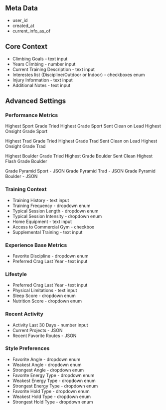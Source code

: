 ## Meta Data

- user_id
- created_at
- current_info_as_of

## Core Context

- Climbing Goals - text input
- Years Climbing - number input
- Current Training Description - text input
- Interestes list (Discipline/Outdoor or Indoor) - checkboxes enum
- Injury Information - text input
- Additional Notes - text input

## Advanced Settings

### Performance Metrics

Highest Sport Grade Tried
Highest Grade Sport Sent Clean on Lead
Highest Onsight Grade Sport

Highest Trad Grade Tried
Highest Grade Trad Sent Clean on Lead
Highest Onsight Grade Trad

Highest Boulder Grade Tried
Highest Grade Boulder Sent Clean
Highest Flash Grade Boulder

Grade Pyramid Sport - JSON
Grade Pyramid Trad - JSON
Grade Pyramid Boulder - JSON

### Training Context

- Training History - text input
- Training Frequency - dropdown enum
- Typical Session Length - dropdown enum
- Typical Session Intensity - dropdown enum
- Home Equipment - text input
- Access to Commercial Gym - checkbox
- Supplemental Training - text input

### Experience Base Metrics

- Favorite Discipline - dropdown enum
- Preferred Crag Last Year - text input

### Lifestyle

- Preferred Crag Last Year - text input
- Physical Limitations - text input
- Sleep Score - dropdown enum
- Nutrition Score - dropdown enum

### Recent Activity

- Activity Last 30 Days - number input
- Current Projects - JSON
- Recent Favorite Routes - JSON

### Style Preferences

- Favorite Angle - dropdown enum
- Weakest Angle - dropdown enum
- Strongest Angle - dropdown enum
- Favorite Energy Type - dropdown enum
- Weakest Energy Type - dropdown enum
- Strongest Energy Type - dropdown enum
- Favorite Hold Type - dropdown enum
- Weakest Hold Type - dropdown enum
- Strongest Hold Type - dropdown enum
